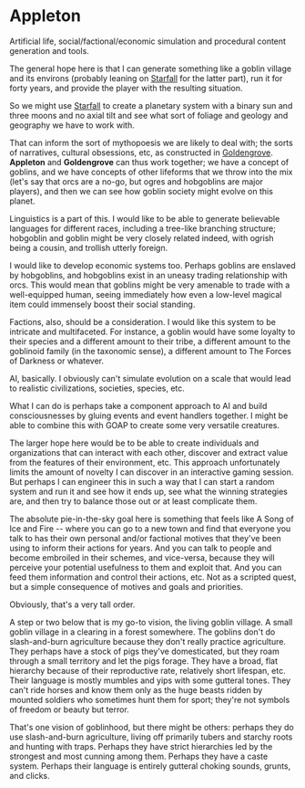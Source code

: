 # Appleton
Artificial life, social/factional/economic simulation and procedural content generation and tools.

The general hope here is that I can generate something like a goblin village and its environs (probably leaning on [Starfall](../astronomy/README.md) for the latter part), run it for forty years, and provide the player with the resulting situation.

So we might use [Starfall](../astronomy/README.md) to create a planetary system with a binary sun and three moons and no axial tilt and see what sort of foliage and geology and geography we have to work with.  

That can inform the sort of mythopoesis we are likely to deal with; the sorts of narratives, cultural obsessions, etc, as constructed in [Goldengrove](../mythopoetics/README.md).  **Appleton** and **Goldengrove** can thus work together; we have a concept of goblins, and we have concepts of other lifeforms that we throw into the mix (let's say that orcs are a no-go, but ogres and hobgoblins are major players), and then we can see how goblin society might evolve on this planet.  

Linguistics is a part of this.  I would like to be able to generate believable languages for different races, including a tree-like branching structure; hobgoblin and goblin might be very closely related indeed, with ogrish being a cousin, and trollish utterly foreign.

I would like to develop economic systems too.  Perhaps goblins are enslaved by hobgoblins, and hobgoblins exist in an uneasy trading relationship with orcs.  This would mean that goblins might be very amenable to trade with a well-equipped human, seeing immediately how even a low-level magical item could immensely boost their social standing.

Factions, also, should be a consideration.  I would like this system to be intricate and multifaceted.  For instance, a goblin would have some loyalty to their species and a different amount to their tribe, a different amount to the goblinoid family (in the taxonomic sense), a different amount to The Forces of Darkness or whatever.

AI, basically.
I obviously can't simulate evolution on a scale that would lead to realistic civilizations, societies, species, etc.

What I can do is perhaps take a component approach to AI and build consciousnesses by gluing events and event handlers together.  I might be able to combine this with GOAP to create some very versatile creatures.

The larger hope here would be to be able to create individuals and organizations that can interact with each other, discover and extract value from the features of their environment, etc.  This approach unfortunately limits the amount of novelty I can discover in an interactive gaming session.  But perhaps I can engineer this in such a way that I can start a random system and run it and see how it ends up, see what the winning strategies are, and then try to balance those out or at least complicate them.

The absolute pie-in-the-sky goal here is something that feels like A Song of Ice and Fire -- where you can go to a new town and find that everyone you talk to has their own personal and/or factional motives that they've been using to inform their actions for years.  And you can talk to people and become embroiled in their schemes, and vice-versa, because they will perceive your potential usefulness to them and exploit that.  And you can feed them information and control their actions, etc.  Not as a scripted quest, but a simple consequence of motives and goals and priorities.

Obviously, that's a very tall order.

A step or two below that is my go-to vision, the living goblin village.  A small goblin village in a clearing in a forest somewhere.  The goblins don't do slash-and-burn agriculture because they don't really practice agriculture.  They perhaps have a stock of pigs they've domesticated, but they roam through a small territory and let the pigs forage.  They have a broad, flat hierarchy because of their reproductive rate, relatively short lifespan, etc.  Their language is mostly mumbles and yips with some gutteral tones.  They can't ride horses and know them only as the huge beasts ridden by mounted soldiers who sometimes hunt them for sport; they're not symbols of freedom or beauty but terror.

That's one vision of goblinhood, but there might be others: perhaps they do use slash-and-burn agriculture, living off primarily tubers and starchy roots and hunting with traps.  Perhaps they have strict hierarchies led by the strongest and most cunning among them.  Perhaps they have a caste system.  Perhaps their language is entirely gutteral choking sounds, grunts, and clicks.
